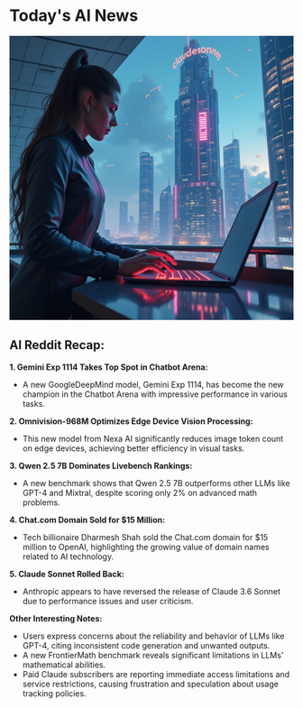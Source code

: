 
# Today's AI News

![Todays Image](pictures/20241118_124547.png)

## AI Reddit Recap:

**1. Gemini Exp 1114 Takes Top Spot in Chatbot Arena:**

- A new GoogleDeepMind model, Gemini Exp 1114, has become the new champion in the Chatbot Arena with impressive performance in various tasks. 


**2. Omnivision-968M Optimizes Edge Device Vision Processing:**

- This new model from Nexa AI significantly reduces image token count on edge devices, achieving better efficiency in visual tasks.


**3. Qwen 2.5 7B Dominates Livebench Rankings:**

- A new benchmark shows that Qwen 2.5 7B outperforms other LLMs like GPT-4 and Mixtral, despite scoring only 2% on advanced math problems.


**4. Chat.com Domain Sold for $15 Million:**

- Tech billionaire Dharmesh Shah sold the Chat.com domain for $15 million to OpenAI, highlighting the growing value of domain names related to AI technology.


**5. Claude Sonnet Rolled Back:**

- Anthropic appears to have reversed the release of Claude 3.6 Sonnet due to performance issues and user criticism. 


**Other Interesting Notes:**

- Users express concerns about the reliability and behavior of LLMs like GPT-4, citing inconsistent code generation and unwanted outputs.
- A new FrontierMath benchmark reveals significant limitations in LLMs' mathematical abilities.
- Paid Claude subscribers are reporting immediate access limitations and service restrictions, causing frustration and speculation about usage tracking policies.
